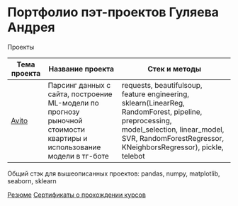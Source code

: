 # Портфолио пэт-проектов Гуляева Андрея

Проекты
  
| Тема проекта | Название проекта | Стек и методы |
| --- | --- | --- |
| [Avito](https://github.com/gulyaevAA/pet-projects/tree/main/Avito) | Парсинг данных с сайта, построение ML-модели по прогнозу рыночной стоимости квартиры и использование модели в тг-боте| requests, beautifulsoup, feature engineering, sklearn(LinearReg, RandomForest, pipeline, preprocessing, model_selection, linear_model, SVR, RandomForestRegressor, KNeighborsRegressor), pickle, telebot |  


Общий стэк для вышеописанных проектов: pandas, numpy, matplotlib, seaborn, sklearn

[Резюме]()
[Сертификаты о прохождении курсов]()
